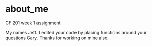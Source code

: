 # about_me
CF 201 week 1 assignment

My names Jeff. I edited your code by placing functions around your questions Gary. Thanks for working on mine also.
